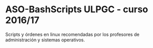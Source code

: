 # ASO-BashScripts ULPGC - curso 2016/17

Scripts y órdenes en linux recomendadas por los profesores de administración y sistemas operativos.
